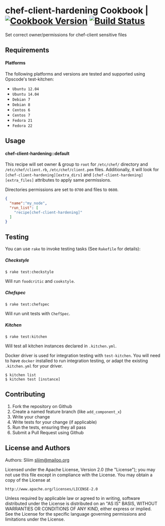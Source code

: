 # chef-client-hardening Cookbook | [![Cookbook Version](https://img.shields.io/cookbook/v/chef-client-hardening.svg)](https://community.opscode.com/cookbooks/chef-client-hardening) [![Build Status](https://travis-ci.org/sliim-cookbooks/chef-client-hardening.svg?branch=master)](https://travis-ci.org/sliim-cookbooks/chef-client-hardening) 

Set correct owner/permissions for chef-client sensitive files

## Requirements

#### Platforms
The following platforms and versions are tested and supported using Opscode's test-kitchen:
- `Ubuntu 12.04`
- `Ubuntu 14.04`
- `Debian 7`
- `Debian 8`
- `Centos 6`
- `Centos 7`
- `Fedora 21`
- `Fedora 22`

## Usage

#### chef-client-hardening::default

This recipe will set owner & group to `root` for `/etc/chef/` directory and `/etc/chef/client.rb`, `/etc/chef/client.pem` files.
Additionally, it will look for `[chef-client-hardening][extra_dirs]` and `[chef-client-hardening][extra_files]` attributes to apply
same permissions.

Directories permissions are set to `0700` and files to `0600`.

```json
{
  "name":"my_node",
  "run_list": [
    "recipe[chef-client-hardening]"
  ]
}
```

## Testing

You can use `rake` to invoke testing tasks (See `Rakefile` for details):

##### Checkstyle
```
$ rake test:checkstyle
```

Will run `foodcritic` and `cookstyle`.

##### Chefspec
```
$ rake test:chefspec
```

Will run unit tests with `ChefSpec`.

##### Kitchen
```
$ rake test:kitchen
```

Will test all kitchen instances declared in `.kitchen.yml`.

Docker driver is used for integration testing with `test-kitchen`. You will need to have `docker` installed to run integration testing, or adapt the existing `.kitchen.yml` for your driver.

```
$ kitchen list
$ kitchen test [instance]
```

## Contributing

1. Fork the repository on Github
2. Create a named feature branch (like `add_component_x`)
3. Write your change
4. Write tests for your change (if applicable)
5. Run the tests, ensuring they all pass
6. Submit a Pull Request using Github

## License and Authors

Authors: Sliim <sliim@mailoo.org>

Licensed under the Apache License, Version 2.0 (the "License"); you may not use this file except in compliance with the License. You may obtain a copy of the License at

    http://www.apache.org/licenses/LICENSE-2.0

Unless required by applicable law or agreed to in writing, software distributed under the License is distributed on an "AS IS" BASIS, WITHOUT WARRANTIES OR CONDITIONS OF ANY KIND, either express or implied. See the License for the specific language governing permissions and limitations under the License.

